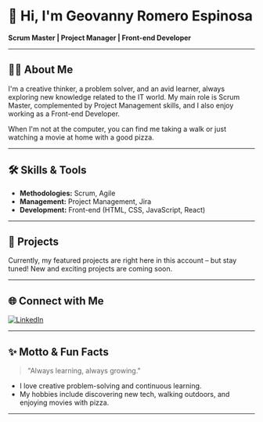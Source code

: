 # 👋 Hi, I'm Geovanny Romero Espinosa

**Scrum Master | Project Manager | Front-end Developer**

---

## 👨‍💻 About Me

I'm a creative thinker, a problem solver, and an avid learner, always exploring new knowledge related to the IT world. My main role is Scrum Master, complemented by Project Management skills, and I also enjoy working as a Front-end Developer.

When I'm not at the computer, you can find me taking a walk or just watching a movie at home with a good pizza.

---

## 🛠️ Skills & Tools

- **Methodologies:** Scrum, Agile
- **Management:** Project Management, Jira
- **Development:** Front-end (HTML, CSS, JavaScript, React)

---

## 🚀 Projects

Currently, my featured projects are right here in this account – but stay tuned! New and exciting projects are coming soon.

---

## 🌐 Connect with Me

[![LinkedIn](https://img.shields.io/badge/LinkedIn-blue?logo=linkedin&logoColor=white)](https://www.linkedin.com/in/geovannyromeroespinosa/)

---

## ✨ Motto & Fun Facts

> "Always learning, always growing."

- I love creative problem-solving and continuous learning.
- My hobbies include discovering new tech, walking outdoors, and enjoying movies with pizza.

---

<!--
Feel free to reach out or connect. Let’s build something great together!
-->
